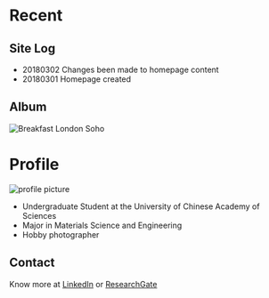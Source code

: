 
# Recent
## Site Log
* 20180302 Changes been made to homepage content
* 20180301 Homepage created


## Album
![Breakfast London Soho](https://github.com/Christie-xu/christie-xu.github.io/blob/master/images/IMG_4403-3.jpg)

# Profile

![profile picture](https://github.com/Christie-xu/christie-xu.github.io/blob/master/images/IMG_4527-1.jpg)
- Undergraduate Student at the University of Chinese Academy of Sciences
- Major in Materials Science and Engineering
- Hobby photographer


## Contact

Know more at [LinkedIn](http://www.linkedin.com/in/christie-yue-xu/) or [ResearchGate](https://www.researchgate.net/profile/Yue_Xu67)
